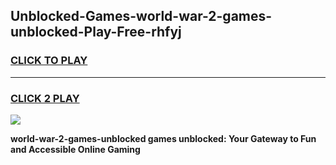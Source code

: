 
## Unblocked-Games-world-war-2-games-unblocked-Play-Free-rhfyj
<h3>
<a href="https://premium76.site?title=world-war-2-games-unblocked&ref=23A">CLICK TO PLAY</a></h3>
<hr>

<h3>
<a href="https://premium76.site?title=world-war-2-games-unblocked&ref=23A">CLICK 2 PLAY</a>
  
</h3>

<a href="https://premium76.site?title=world-war-2-games-unblocked&ref=23A"><img src="https://clearcache.store/games.png"></a>


**world-war-2-games-unblocked games unblocked: Your Gateway to Fun and Accessible Online Gaming**
